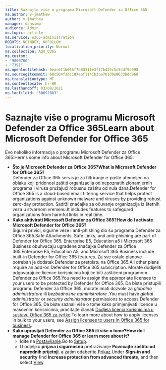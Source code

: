 ```yaml
---
title: Saznajte više o programu Microsoft Defender za Office 365
ms.author: v-jmathew
author: v-jmathew
manager: dansimp
audience: Admin
ms.topic: article
ms.service: o365-administration
ROBOTS: NOINDEX, NOFOLLOW
localization_priority: Normal
ms.collection: Adm_O365
ms.custom:
- "9000760"
- "7391"
ms.openlocfilehash: 9eac6f1b666f7b8031fe3ff7b439c5c5ddf9e998
ms.sourcegitcommit: 60c504f3ac187eaf1141b3ba701d9e0633bdd968
ms.translationtype: MT
ms.contentlocale: hr-HR
ms.lasthandoff: 03/08/2021
ms.locfileid: "50692803"
---
```

# <a name="learn-about-microsoft-defender-for-office-365"></a><span data-ttu-id="98d73-102">Saznajte više o programu Microsoft Defender za Office 365</span><span class="sxs-lookup"><span data-stu-id="98d73-102">Learn about Microsoft Defender for Office 365</span></span>

<span data-ttu-id="98d73-103">Evo nekoliko informacija o programu Microsoft Defender za Office 365:</span><span class="sxs-lookup"><span data-stu-id="98d73-103">Here's some info about Microsoft Defender for Office 365:</span></span>

- <span data-ttu-id="98d73-104">**Što je Microsoft Defender za Office 365?**</span><span class="sxs-lookup"><span data-stu-id="98d73-104">**What is Microsoft Defender for Office 365?**</span></span>  
    <span data-ttu-id="98d73-105">Defender za Office 365 servis je za filtriranje e-pošte utemeljen na oblaku koji pridonosi zaštiti organizacija od nepoznatih zlonamjernih programa i virusa pružajući robusnu zaštitu od nula dana.</span><span class="sxs-lookup"><span data-stu-id="98d73-105">Defender for Office 365 is a cloud-based email filtering service that helps protect organizations against unknown malware and viruses by providing robust zero-day protection.</span></span> <span data-ttu-id="98d73-106">Sadrži značajke za očuvanje organizacija iz štetnih veza u stvarnom vremenu.</span><span class="sxs-lookup"><span data-stu-id="98d73-106">It includes features to safeguard organizations from harmful links in real time.</span></span>
- <span data-ttu-id="98d73-107">**Kako aktivirati Microsoft Defender za Office 365?**</span><span class="sxs-lookup"><span data-stu-id="98d73-107">**How do I activate Microsoft Defender for Office 365?**</span></span>  
    <span data-ttu-id="98d73-108">Sigurni privici, sigurne veze i anti-phishing dio su programa Defender za Office 365.</span><span class="sxs-lookup"><span data-stu-id="98d73-108">Safe Attachments, Safe Links, and anti-phishing are part of Defender for Office 365.</span></span> <span data-ttu-id="98d73-109">Enterprise E5, Education a5 i Microsoft 365 Business obuhvaćaju ugrađene značajke Defender za Office 365.</span><span class="sxs-lookup"><span data-stu-id="98d73-109">Enterprise E5, Education A5, and Microsoft 365 Business include built-in Defender for Office 365 features.</span></span> <span data-ttu-id="98d73-110">Za sve ostale planove potreban je dodatak Defender za pretplatu na Office 365.</span><span class="sxs-lookup"><span data-stu-id="98d73-110">All other plans require an add-on Defender for Office 365 subscription.</span></span> <span data-ttu-id="98d73-111">Morate dodijeliti odgovarajuće licence korisnicima koji će biti zaštićeni programom Defender za Office 365.</span><span class="sxs-lookup"><span data-stu-id="98d73-111">You need to assign the appropriate licenses to your users to be protected by Defender for Office 365.</span></span> <span data-ttu-id="98d73-112">Da biste pristupili programu Defender za Office 365, morate imati dozvole za *globalno administratore* ili *bezbednosne administratore* .</span><span class="sxs-lookup"><span data-stu-id="98d73-112">You must have *global administrator* or *security administrator* permissions to access Defender for Office 365.</span></span> <span data-ttu-id="98d73-113">Da biste saznali više o tome kako primjenjivati licence u masovnim korisnicima, pročitajte članak [Dodjela licenci korisnicima u sustavu Office 365 za tvrtke](https://go.microsoft.com/fwlink/?linkid=2093435).</span><span class="sxs-lookup"><span data-stu-id="98d73-113">To learn more about how to apply licenses in bulk to your users, see [Assign licenses to users in Office 365 for business](https://go.microsoft.com/fwlink/?linkid=2093435).</span></span>
- <span data-ttu-id="98d73-114">**Kako upravljati Defender za Office 365 ili više o tome?**</span><span class="sxs-lookup"><span data-stu-id="98d73-114">**How do I manage Defender for Office 365 or learn more about it?**</span></span>  
  - <span data-ttu-id="98d73-115">Idite na [Postavljanje](https://go.microsoft.com/fwlink/p/?linkid=2075721).</span><span class="sxs-lookup"><span data-stu-id="98d73-115">Go to [Setup](https://go.microsoft.com/fwlink/p/?linkid=2075721).</span></span>  
  - <span data-ttu-id="98d73-116">U odjeljku **prijava i sigurnosno** pretraživanje **Povećajte zaštitu od naprednih prijetnji**, a zatim odaberite [Prikaz](https://go.microsoft.com/fwlink/?linkid=2109302).</span><span class="sxs-lookup"><span data-stu-id="98d73-116">Under **Sign-in and security** find **Increase protection from advanced threats**, and then select [View](https://go.microsoft.com/fwlink/?linkid=2109302).</span></span>
